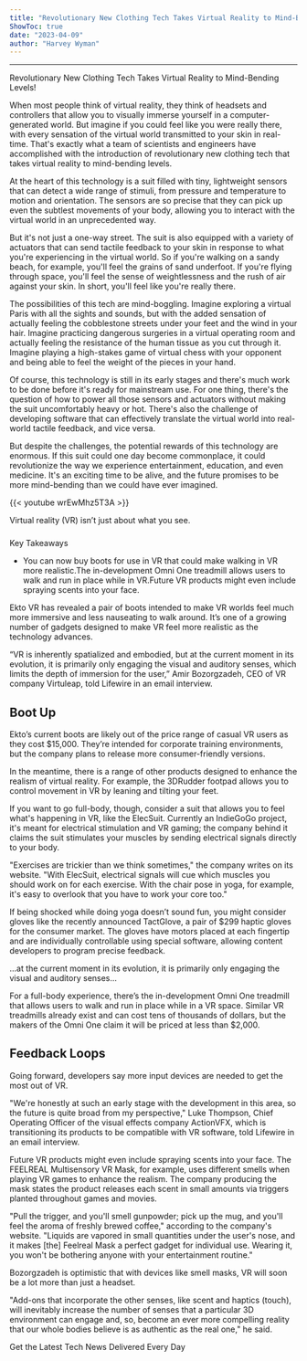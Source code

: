 ```yaml
---
title: "Revolutionary New Clothing Tech Takes Virtual Reality to Mind-Bending Levels!"
ShowToc: true 
date: "2023-04-09"
author: "Harvey Wyman"
---
```

*****
Revolutionary New Clothing Tech Takes Virtual Reality to Mind-Bending Levels!

When most people think of virtual reality, they think of headsets and controllers that allow you to visually immerse yourself in a computer-generated world. But imagine if you could feel like you were really there, with every sensation of the virtual world transmitted to your skin in real-time. That's exactly what a team of scientists and engineers have accomplished with the introduction of revolutionary new clothing tech that takes virtual reality to mind-bending levels.

At the heart of this technology is a suit filled with tiny, lightweight sensors that can detect a wide range of stimuli, from pressure and temperature to motion and orientation. The sensors are so precise that they can pick up even the subtlest movements of your body, allowing you to interact with the virtual world in an unprecedented way.

But it's not just a one-way street. The suit is also equipped with a variety of actuators that can send tactile feedback to your skin in response to what you're experiencing in the virtual world. So if you're walking on a sandy beach, for example, you'll feel the grains of sand underfoot. If you're flying through space, you'll feel the sense of weightlessness and the rush of air against your skin. In short, you'll feel like you're really there.

The possibilities of this tech are mind-boggling. Imagine exploring a virtual Paris with all the sights and sounds, but with the added sensation of actually feeling the cobblestone streets under your feet and the wind in your hair. Imagine practicing dangerous surgeries in a virtual operating room and actually feeling the resistance of the human tissue as you cut through it. Imagine playing a high-stakes game of virtual chess with your opponent and being able to feel the weight of the pieces in your hand.

Of course, this technology is still in its early stages and there's much work to be done before it's ready for mainstream use. For one thing, there's the question of how to power all those sensors and actuators without making the suit uncomfortably heavy or hot. There's also the challenge of developing software that can effectively translate the virtual world into real-world tactile feedback, and vice versa.

But despite the challenges, the potential rewards of this technology are enormous. If this suit could one day become commonplace, it could revolutionize the way we experience entertainment, education, and even medicine. It's an exciting time to be alive, and the future promises to be more mind-bending than we could have ever imagined.

{{< youtube wrEwMhz5T3A >}} 




Virtual reality (VR) isn’t just about what you see. 

 
### 
Key Takeaways
 
- You can now buy boots for use in VR that could make walking in VR more realistic.The in-development Omni One treadmill allows users to walk and run in place while in VR.Future VR products might even include spraying scents into your face.

 

Ekto VR has revealed a pair of boots intended to make VR worlds feel much more immersive and less nauseating to walk around. It’s one of a growing number of gadgets designed to make VR feel more realistic as the technology advances. 

 

“VR is inherently spatialized and embodied, but at the current moment in its evolution, it is primarily only engaging the visual and auditory senses, which limits the depth of immersion for the user,” Amir Bozorgzadeh, CEO of VR company Virtuleap, told Lifewire in an email interview.

 
##   Boot Up  
 

Ekto’s current boots are likely out of the price range of casual VR users as they cost $15,000. They’re intended for corporate training environments, but the company plans to release more consumer-friendly versions. 

 

In the meantime, there is a range of other products designed to enhance the realism of virtual reality. For example, the 3DRudder footpad allows you to control movement in VR by leaning and tilting your feet. 

 

If you want to go full-body, though, consider a suit that allows you to feel what's happening in VR, like the ElecSuit. Currently an IndieGoGo project, it's meant for electrical stimulation and VR gaming; the company behind it claims the suit stimulates your muscles by sending electrical signals directly to your body.

 

"Exercises are trickier than we think sometimes," the company writes on its website. "With ElecSuit, electrical signals will cue which muscles you should work on for each exercise. With the chair pose in yoga, for example, it's easy to overlook that you have to work your core too."

 

If being shocked while doing yoga doesn’t sound fun, you might consider gloves like the recently announced TactGlove, a pair of $299 haptic gloves for the consumer market. The gloves have motors placed at each fingertip and are individually controllable using special software, allowing content developers to program precise feedback.

 
...at the current moment in its evolution, it is primarily only engaging the visual and auditory senses...
 

For a full-body experience, there’s the in-development Omni One treadmill that allows users to walk and run in place while in a VR space. Similar VR treadmills already exist and can cost tens of thousands of dollars, but the makers of the Omni One claim it will be priced at less than $2,000.

 
##   Feedback Loops  
 

Going forward, developers say more input devices are needed to get the most out of VR.

 

"We're honestly at such an early stage with the development in this area, so the future is quite broad from my perspective," Luke Thompson, Chief Operating Officer of the visual effects company ActionVFX, which is transitioning its products to be compatible with VR software, told Lifewire in an email interview.

 

Future VR products might even include spraying scents into your face. The FEELREAL Multisensory VR Mask, for example, uses different smells when playing VR games to enhance the realism. The company producing the mask states the product releases each scent in small amounts via triggers planted throughout games and movies. 

 

"Pull the trigger, and you'll smell gunpowder; pick up the mug, and you'll feel the aroma of freshly brewed coffee," according to the company's website. "Liquids are vapored in small quantities under the user's nose, and it makes [the] Feelreal Mask a perfect gadget for individual use. Wearing it, you won't be bothering anyone with your entertainment routine."

 

Bozorgzadeh is optimistic that with devices like smell masks, VR will soon be a lot more than just a headset.

 

"Add-ons that incorporate the other senses, like scent and haptics (touch), will inevitably increase the number of senses that a particular 3D environment can engage and, so, become an ever more compelling reality that our whole bodies believe is as authentic as the real one," he said.

 

Get the Latest Tech News Delivered Every Day




